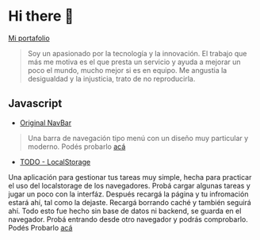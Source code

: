 # Hi there 👋

[Mi portafolio](https://dariodigulio.github.io/DarioDiGulio/)

> Soy un apasionado por la tecnología y la innovación. El trabajo que más me motiva es el que presta un servicio y ayuda a mejorar un poco el mundo, mucho mejor si es en equipo.
Me angustia la desigualdad y la injusticia, trato de no reproducirla.

## Javascript

* [Original NavBar](https://github.com/DarioDiGulio/Original-Navbar)

>Una barra de navegación tipo menú con un diseño muy particular y moderno.
Podés probarlo [acá](https://dariodigulio.github.io/Original-Navbar)

* [TODO - LocalStorage](https://github.com/DarioDiGulio/TODO-LocalStorage)

>
Una aplicación para gestionar tus tareas muy simple, hecha para practicar el uso del localstorage de los navegadores. Probá cargar algunas tareas y jugar un poco con la interfáz. Después recargá la página y tu infromación estará ahí, tal como la dejaste. Recargá borrando caché y también seguirá ahí. Todo esto fue hecho sin base de datos ni backend, se guarda en el navegador. Probá entrando desde otro navegador y podrás comprobarlo.
Podés Probarlo [acá](https://dariodigulio.github.io/TODO-LocalStorage)
